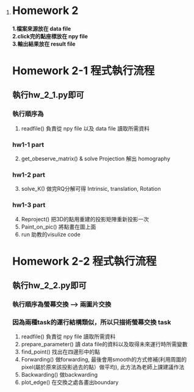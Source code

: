1. # Homework 2 

   #### 1.檔案來源放在 data file<br> 2.click完的點座標放在 npy file<br> 3.輸出結果放在 result file

   # Homework 2-1 程式執行流程
   ## 執行hw_2_1.py即可
   ### 執行順序為
   1. readfile() 負責從 npy file 以及 data file 讀取所需資料
   ### hw1-1 part
   2. get_obeserve_matrix() & solve Projection 解出 homography
   ### hw1-2 part
   3. solve_K() 做完RQ分解可得 Intrinsic, translation, Rotation
   ### hw1-3 part
   4. Reproject() 把3D的點用重建的投影矩陣重新投影一次
   5. Paint_on_pic() 將點畫在圖上面
   6. run 助教的visulize code

   # Homework 2-2 程式執行流程
   ## 執行hw_2_2.py即可
   ### 執行順序為螢幕交換 --> 兩圖片交換
   ### 因為兩種task的運行結構類似，所以只描術螢幕交換 task
   1. readfile() 負責從 npy file 讀取所需資料
   2. prepare_parameter() 讀 data file的資料以及取得未來運行時所需變數
   3. find_point() 找出在四邊形中的點
   4. Forwarding() 做forwarding, 最後會用smooth的方式修補(利用周圍的pixel(屬於原來該投影過去的點）做平均), 此方法為老師上課建議作法
   5. Backwarding() 做backwarding
   6. plot_edge() 在交換之處各畫出boundary